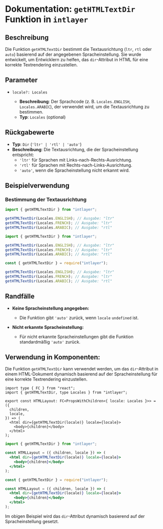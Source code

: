 # Dokumentation: `getHTMLTextDir` Funktion in `intlayer`

## Beschreibung

Die Funktion `getHTMLTextDir` bestimmt die Textausrichtung (`ltr`, `rtl` oder `auto`) basierend auf der angegebenen Spracheinstellung. Sie wurde entwickelt, um Entwicklern zu helfen, das `dir`-Attribut in HTML für eine korrekte Textrendering einzustellen.

## Parameter

- `locale?: Locales`

  - **Beschreibung**: Der Sprachcode (z. B. `Locales.ENGLISH`, `Locales.ARABIC`), der verwendet wird, um die Textausrichtung zu bestimmen.
  - **Typ**: `Locales` (optional)

## Rückgabewerte

- **Typ**: `Dir` (`'ltr' | 'rtl' | 'auto'`)
- **Beschreibung**: Die Textausrichtung, die der Spracheinstellung entspricht:
  - `'ltr'` für Sprachen mit Links-nach-Rechts-Ausrichtung.
  - `'rtl'` für Sprachen mit Rechts-nach-Links-Ausrichtung.
  - `'auto'`, wenn die Spracheinstellung nicht erkannt wird.

## Beispielverwendung

### Bestimmung der Textausrichtung

```typescript codeFormat="typescript"
import { getHTMLTextDir } from "intlayer";

getHTMLTextDir(Locales.ENGLISH); // Ausgabe: "ltr"
getHTMLTextDir(Locales.FRENCH); // Ausgabe: "ltr"
getHTMLTextDir(Locales.ARABIC); // Ausgabe: "rtl"
```

```javascript codeFormat="esm"
import { getHTMLTextDir } from "intlayer";

getHTMLTextDir(Locales.ENGLISH); // Ausgabe: "ltr"
getHTMLTextDir(Locales.FRENCH); // Ausgabe: "ltr"
getHTMLTextDir(Locales.ARABIC); // Ausgabe: "rtl"
```

```javascript codeFormat="commonjs"
const { getHTMLTextDir } = require("intlayer");

getHTMLTextDir(Locales.ENGLISH); // Ausgabe: "ltr"
getHTMLTextDir(Locales.FRENCH); // Ausgabe: "ltr"
getHTMLTextDir(Locales.ARABIC); // Ausgabe: "rtl"
```

## Randfälle

- **Keine Spracheinstellung angegeben:**

  - Die Funktion gibt `'auto'` zurück, wenn `locale` `undefined` ist.

- **Nicht erkannte Spracheinstellung:**
  - Für nicht erkannte Spracheinstellungen gibt die Funktion standardmäßig `'auto'` zurück.

## Verwendung in Komponenten:

Die Funktion `getHTMLTextDir` kann verwendet werden, um das `dir`-Attribut in einem HTML-Dokument dynamisch basierend auf der Spracheinstellung für eine korrekte Textrendering einzustellen.

```tsx codeFormat="typescript"
import type { FC } from "react";
import { getHTMLTextDir, type Locales } from "intlayer";

export const HTMLLayout: FC<PropsWithChildren<{ locale: Locales }>> = ({
  children,
  locale,
}) => (
  <html dir={getHTMLTextDir(locale)} locale={locale}>
    <body>{children}</body>
  </html>
);
```

```jsx codeFormat="esm"
import { getHTMLTextDir } from "intlayer";

const HTMLLayout = ({ children, locale }) => (
  <html dir={getHTMLTextDir(locale)} locale={locale}>
    <body>{children}</body>
  </html>
);
```

```jsx codeFormat="commonjs"
const { getHTMLTextDir } = require("intlayer");

const HTMLLayout = ({ children, locale }) => (
  <html dir={getHTMLTextDir(locale)} locale={locale}>
    <body>{children}</body>
  </html>
);
```

Im obigen Beispiel wird das `dir`-Attribut dynamisch basierend auf der Spracheinstellung gesetzt.
